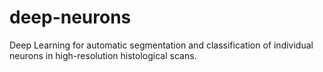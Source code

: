 # deep-neurons
Deep Learning for automatic segmentation and classification of individual neurons in high-resolution histological scans.
